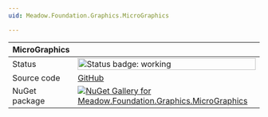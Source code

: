 ```yaml
---
uid: Meadow.Foundation.Graphics.MicroGraphics

---
```


| MicroGraphics | |
|--------|--------|
| Status | <img src="https://img.shields.io/badge/Working-brightgreen" style="width: auto; height: -webkit-fill-available;" alt="Status badge: working" /> |
| Source code | [GitHub](https://github.com/WildernessLabs/Meadow.Foundation/tree/main/Source/Meadow.Foundation.Libraries_and_Frameworks/Graphics.MicroGraphics) |
| NuGet package | <a href="https://www.nuget.org/packages/Meadow.Foundation.Graphics.MicroGraphics/" target="_blank"><img src="https://img.shields.io/nuget/v/Meadow.Foundation.Graphics.MicroGraphics.svg?label=Meadow.Foundation.Graphics.MicroGraphics" alt="NuGet Gallery for Meadow.Foundation.Graphics.MicroGraphics" /></a> |
